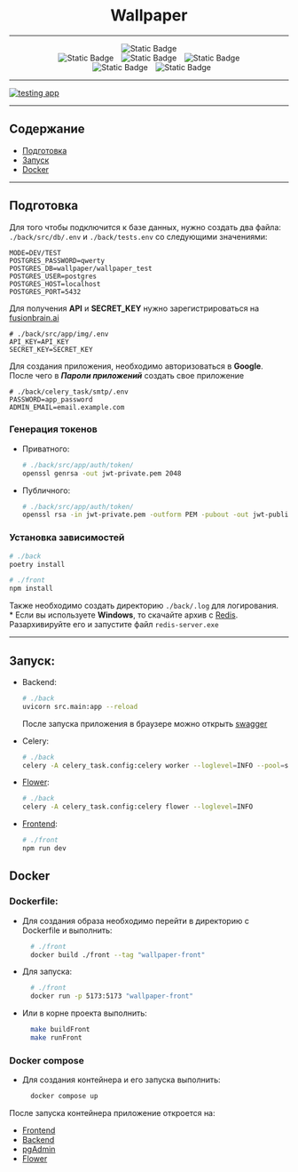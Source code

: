 <div align="center">
    <h1>Wallpaper</h1>
</div>

---
<div align="center">
    <img alt="Static Badge" src="https://img.shields.io/badge/-Python_3.12-%23354D73?style=flat&logo=python&labelColor=%231C1C1C">
    <br>
    <img alt="Static Badge" src="https://img.shields.io/badge/-FastApi_0.112.2-%23009B77?style=flat&logo=fastapi&labelColor=%231C1C1C">
    <img alt="Static Badge" style="padding: 0 10px" src="https://img.shields.io/badge/-SQLAlchemy_2.0.34-%23009B77?style=flat&logo=sqlalchemy&labelColor=%231C1C1C">
    <img alt="Static Badge" src="https://img.shields.io/badge/-Celery_5.4.0-%23009B77?style=flat&logo=celery&labelColor=%231C1C1C">
    <br>
    <img alt="Static Badge" style="padding: 0 10px" src="https://img.shields.io/badge/-Redis_5.0.8-%23D53032?style=flat&logo=redis&labelColor=%231C1C1C">
    <img alt="Static Badge" src="https://img.shields.io/badge/-PyDantic_2.9.0-%23FF0033?style=flat&logo=pydantic&labelColor=%231C1C1C">

</div>

---
[![testing app](https://github.com/StimorolBot/wallpaper/actions/workflows/testing.yml/badge.svg?branch=main)](https://github.com/StimorolBot/wallpaper/actions/workflows/testing.yml)

---

## Содержание

* [Подготовка](#подготовка)
* [Запуск](#запуск)
* [Docker](##Docker)

---

## Подготовка
Для того чтобы подключится к базе данных, нужно создать два файла:
<code>./back/src/db/.env</code> и <code>./back/tests.env</code>
со следующими значениями:
```dotenv
MODE=DEV/TEST
POSTGRES_PASSWORD=qwerty
POSTGRES_DB=wallpaper/wallpaper_test
POSTGRES_USER=postgres
POSTGRES_HOST=localhost
POSTGRES_PORT=5432
``` 
Для получения **API** и **SECRET_KEY** нужно зарегистрироваться на
[fusionbrain.ai](https://auth.fusionbrain.ai/realms/FB/protocol/openid-connect/auth?client_id=fusion-web&scope=openid%20email%20profile&response_type=code&redirect_uri=https%3A%2F%2Ffusionbrain.ai%2Fapi%2Fauth%2Fcallback%2Fkeycloak&state=04mcBTVCvfO1WQMYRCZLtsH3V6lmzRLeq4XGinLefpE&code_challenge=sQ8_Hyu9ISLDSfxaMt-R-EMGeoqx5KvNJbKcdkS5bAg&code_challenge_method=S256)  
```dotenv
# ./back/src/app/img/.env
API_KEY=API_KEY
SECRET_KEY=SECRET_KEY
```
Для создания приложения, необходимо авторизоваться в **Google**. </br>
После чего в ***Пароли приложений*** создать свое приложение
```dotenv
# ./back/celery_task/smtp/.env
PASSWORD=app_password
ADMIN_EMAIL=email.example.com
```
### Генерация токенов
* Приватного:
    ```bash
    # ./back/src/app/auth/token/
    openssl genrsa -out jwt-private.pem 2048 
    ```
* Публичного:
    ```bash
    # ./back/src/app/auth/token/
    openssl rsa -in jwt-private.pem -outform PEM -pubout -out jwt-public.pem 
    ```

### Установка зависимостей
```bash
# ./back
poetry install
```
```bash
# ./front
npm install
```
Также необходимо создать директорию  ```./back/.log``` для логирования. </br>
\* Если вы используете **Windows**, то скачайте архив с [Redis](https://github.com/tporadowski/redis/releases). Разархивируйте его и запустите файл <code>redis-server.exe</code>

---

## Запуск:
* Backend:
  ```bash
  # ./back
  uvicorn src.main:app --reload
  ```
  После запуска приложения в браузере можно открыть [swagger](http://localhost:8000/docs)

* Celery:
  ```bash
  # ./back
  celery -A celery_task.config:celery worker --loglevel=INFO --pool=solo
  ```

* [Flower](http://localhost:5555/):
  ```bash
  # ./back
  celery -A celery_task.config:celery flower --loglevel=INFO
  ```

* [Frontend](http://localhost:5173): 
  ```bash
  # ./front
  npm run dev
  ```
 
## Docker
### Dockerfile:
* Для создания образа необходимо перейти в директорию с Dockerfile и выполнить:
  ```bash
    # ./front
    docker build ./front --tag "wallpaper-front"
  ```
* Для запуска: 
  ```bash
    # ./front
    docker run -p 5173:5173 "wallpaper-front"
  ```
* Или в корне проекта выполнить:
  ```bash
    make buildFront
    make runFront
  ```
### Docker compose
* Для создания контейнера и его запуска выполнить:
  ```bash
    docker compose up 
  ```
После запуска контейнера приложение откроется на:
* [Frontend](http://127.0.0.1:80)
* [Backend](http://127.0.0.1:8000)
* [pgAdmin](http://127.0.0.1:5000)
* [Flower](http://127.0.0.1:5555)
